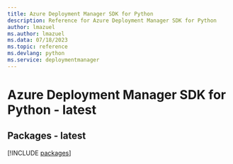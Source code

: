 ```yaml
---
title: Azure Deployment Manager SDK for Python
description: Reference for Azure Deployment Manager SDK for Python
author: lmazuel
ms.author: lmazuel
ms.data: 07/18/2023
ms.topic: reference
ms.devlang: python
ms.service: deploymentmanager
---
```

# Azure Deployment Manager SDK for Python - latest
## Packages - latest
[!INCLUDE [packages](deployment-manager-index.md)]